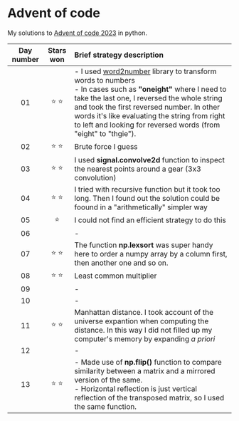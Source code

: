 # Advent of code

My solutions to [Advent of code 2023](https://adventofcode.com/2023/) in python.

| Day number | Stars won | Brief strategy description |
| :---:         |     :---:      |          :--- |
| 01   | ⭐ ⭐     |  - I used [word2number](https://pypi.org/project/word2number/) library to transform words to numbers <br> - In cases such as __"oneight"__ where I need to take the last one, I reversed the whole string and took the first reversed number. In other words it's like evaluating the string from right to left and looking for reversed words (from "eight" to "thgie").    |
| 02     | ⭐ ⭐       |  Brute force I guess    |
| 03 | ⭐ ⭐ | I used __signal.convolve2d__ function to inspect the nearest points around a gear (3x3 convolution) |
| 04 | ⭐ ⭐ | I tried with recursive function but it took too long. Then I found out the solution could be foound in a "arithmetically" simpler way |
| 05 | ⭐ | I could not find an efficient strategy to do this |
| 06 | | - |
| 07 | ⭐ ⭐ |  The function __np.lexsort__ was super handy here to order a numpy array by a column first, then another one and so on. |
| 08 | ⭐ ⭐ | Least common multiplier |
| 09 |  | - |
| 10 |  | - |
| 11 |  ⭐ ⭐ | Manhattan distance. I took account of the universe expantion when computing the distance. In this way I did not filled up my computer's memory by expanding _a priori_ |
| 12 |  | - |
| 13 | ⭐ ⭐ | - Made use of __np.flip()__ function to compare similarity between a matrix and a mirrored version of the same. <br> - Horizontal reflection is just vertical reflection of the transposed matrix, so I used the same function.